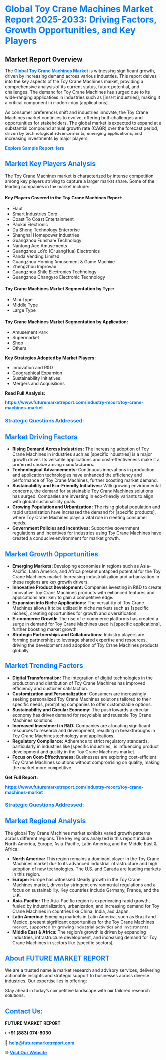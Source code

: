 <h1 style="color: #007BFF;">Global Toy Crane Machines Market Report 2025-2033: Driving Factors, Growth Opportunities, and Key Players</h1>

<section id="overview">
<h2>Market Report Overview</h2>
<p>The <a href="https://www.futuremarketreport.com/industry-report/toy-crane-machines-market" style="color: #007BFF; text-decoration: none;"><strong>Global Toy Crane Machines Market</strong></a> is witnessing significant growth, driven by increasing demand across various industries. This report delves into the key aspects of the Toy Crane Machines market, providing a comprehensive analysis of its current status, future potential, and challenges. The demand for Toy Crane Machines has surged due to its wide-ranging applications in industries such as [insert industries], making it a critical component in modern-day [applications].</p>
<p>As consumer preferences shift and industries innovate, the Toy Crane Machines market continues to evolve, offering both challenges and opportunities for stakeholders. The global market is expected to expand at a substantial compound annual growth rate (CAGR) over the forecast period, driven by technological advancements, emerging applications, and increasing investments by major players.</p>
</section>

<section id="overview">
<p><a href="https://www.futuremarketreport.com/request-sample/reportId=83493" style="color: #007BFF; text-decoration: none;"><strong>Explore Sample Report Here</strong></a></p>
</section>

<section id="key-players">
<h2 style="color: #007BFF;">Market Key Players Analysis</h2>
<p>The Toy Crane Machines market is characterized by intense competition among key players striving to capture a larger market share. Some of the leading companies in the market include:</p>
<h4>Key Players Covered in the Toy Crane Machines Report:</h4>
<ul><li>Elaut</li><li>Smart Industries Corp</li><li>Coast To Coast Entertainment</li><li>Paokai Electronic</li><li>Da Sheng Technology Enterprise</li><li>Shanghai Homepower Industries</li><li>Guangzhou Funshare Technology</li><li>Nantong Ace Amusements</li><li>Guangzhou LoYo (ChuangHua) Electronics</li><li>Panda Vending Limited</li><li>Guangzhou Homing Amusement &amp; Game Machine</li><li>Zhengzhou Improvau</li><li>Guangzhou Shile Electronics Technology</li><li>Guangzhou Changyao Electronic Technology</li></ul>
<h4>Toy Crane Machines Market Segmentation by Type:</h4>
<ul><li>Mini Type</li><li>Middle Type</li><li>Large Type</li></ul>

<h4>Toy Crane Machines Market Segmentation by Application:</h4>
<ul><li>Amusement Park</li><li>Supermarket</li><li>Shop</li><li>Others</li></ul>
<p><strong>Key Strategies Adopted by Market Players:</strong></p>
<ul>
<li>Innovation and R&D</li>
<li>Geographical Expansion</li>
<li>Sustainability Initiatives</li>
<li>Mergers and Acquisitions</li>
</ul>
</section>

<section>
<p><strong>Read Full Analysis: </strong></p><a href="https://www.futuremarketreport.com/industry-report/toy-crane-machines-market" style="color: #007BFF; text-decoration: none;"><strong>https://www.futuremarketreport.com/industry-report/toy-crane-machines-market</strong></a>
<h3 style="color: #007BFF;">Strategic Questions Addressed:</h3>
</section>

<section id="driving-factors">
<h2 style="color: #007BFF;">Market Driving Factors</h2>
<ul>
<li><strong>Rising Demand Across Industries:</strong> The increasing adoption of Toy Crane Machines in industries such as [specific industries] is a major growth driver. Its versatile applications and cost-effectiveness make it a preferred choice among manufacturers.</li>
<li><strong>Technological Advancements:</strong> Continuous innovations in production and application technologies have enhanced the efficiency and performance of Toy Crane Machines, further boosting market demand.</li>
<li><strong>Sustainability and Eco-Friendly Initiatives:</strong> With growing environmental concerns, the demand for sustainable Toy Crane Machines solutions has surged. Companies are investing in eco-friendly variants to align with global sustainability goals.</li>
<li><strong>Growing Population and Urbanization:</strong> The rising global population and rapid urbanization have increased the demand for [specific products], where Toy Crane Machines plays a vital role in meeting consumer needs.</li>
<li><strong>Government Policies and Incentives:</strong> Supportive government regulations and incentives for industries using Toy Crane Machines have created a conducive environment for market growth.</li>
</ul>
</section>

<section id="growth-opportunities">
<h2 style="color: #007BFF;">Market Growth Opportunities</h2>
<ul>
<li><strong>Emerging Markets:</strong> Developing economies in regions such as Asia-Pacific, Latin America, and Africa present untapped potential for the Toy Crane Machines market. Increasing industrialization and urbanization in these regions are key growth drivers.</li>
<li><strong>Innovative Product Development:</strong> Companies investing in R&D to create innovative Toy Crane Machines products with enhanced features and applications are likely to gain a competitive edge.</li>
<li><strong>Expansion into Niche Applications:</strong> The versatility of Toy Crane Machines allows it to be utilized in niche markets such as [specific niches], creating opportunities for growth and diversification.</li>
<li><strong>E-commerce Growth:</strong> The rise of e-commerce platforms has created a surge in demand for Toy Crane Machines used in [specific applications], further boosting market growth.</li>
<li><strong>Strategic Partnerships and Collaborations:</strong> Industry players are forming partnerships to leverage shared expertise and resources, driving the development and adoption of Toy Crane Machines products globally.</li>
</ul>
</section>

<section id="trending-factors">
<h2 style="color: #007BFF;">Market Trending Factors</h2>
<ul>
<li><strong>Digital Transformation:</strong> The integration of digital technologies in the production and distribution of Toy Crane Machines has improved efficiency and customer satisfaction.</li>
<li><strong>Customization and Personalization:</strong> Consumers are increasingly seeking personalized Toy Crane Machines solutions tailored to their specific needs, prompting companies to offer customizable options.</li>
<li><strong>Sustainability and Circular Economy:</strong> The push towards a circular economy has driven demand for recyclable and reusable Toy Crane Machines solutions.</li>
<li><strong>Increased Investment in R&D:</strong> Companies are allocating significant resources to research and development, resulting in breakthroughs in Toy Crane Machines technology and applications.</li>
<li><strong>Regulatory Compliance:</strong> Adherence to strict regulatory standards, particularly in industries like [specific industries], is influencing product development and quality in the Toy Crane Machines market.</li>
<li><strong>Focus on Cost-Effectiveness:</strong> Businesses are exploring cost-efficient Toy Crane Machines solutions without compromising on quality, making the market more competitive.</li>
</ul>
</section>

<section>
<p><strong>Get Full Report: </strong></p><a href="https://www.futuremarketreport.com/industry-report/toy-crane-machines-market" style="color: #007BFF; text-decoration: none;"><strong>https://www.futuremarketreport.com/industry-report/toy-crane-machines-market</strong></a>
<h3 style="color: #007BFF;">Strategic Questions Addressed:</h3>
</section>


<section id="regional-analysis">
<h2 style="color: #007BFF;">Market Regional Analysis</h2>
<p>The global Toy Crane Machines market exhibits varied growth patterns across different regions. The key regions analyzed in this report include North America, Europe, Asia-Pacific, Latin America, and the Middle East & Africa:</p>
<ul>
<li><strong>North America:</strong> This region remains a dominant player in the Toy Crane Machines market due to its advanced industrial infrastructure and high adoption of new technologies. The U.S. and Canada are leading markets in this region.</li>
<li><strong>Europe:</strong> Europe has witnessed steady growth in the Toy Crane Machines market, driven by stringent environmental regulations and a focus on sustainability. Key countries include Germany, France, and the U.K.</li>
<li><strong>Asia-Pacific:</strong> The Asia-Pacific region is experiencing rapid growth, fueled by industrialization, urbanization, and increasing demand for Toy Crane Machines in countries like China, India, and Japan.</li>
<li><strong>Latin America:</strong> Emerging markets in Latin America, such as Brazil and Mexico, present significant opportunities for the Toy Crane Machines market, supported by growing industrial activities and investments.</li>
<li><strong>Middle East & Africa:</strong> The region’s growth is driven by expanding industries, infrastructure development, and increasing demand for Toy Crane Machines in sectors like [specific sectors].</li>
</ul>
</section>

<footer>
<h2 style="color: #007BFF;">About FUTURE MARKET REPORT</h2>
<p>We are a trusted name in market research and advisory services, delivering actionable insights and strategic support to businesses across diverse industries. Our expertise lies in offering:</p>

<p>Stay ahead in today’s competitive landscape with our tailored research solutions.</p>

<h2 style="color: #007BFF;">Contact Us:</h2>
<p><strong>FUTURE MARKET REPORT</strong></p>
<p>📞 <strong>+91 (883) 074-8030</strong></p>
<p>📧 <strong><a href="mailto:help@futuremarketreport.com" style="color: #007BFF;">help@futuremarketreport.com</a></strong></p>
<p>🌐 <strong><a href="https://www.futuremarketreport.com/" style="color: #007BFF;">Visit Our Website</a></strong></p>
</footer>
